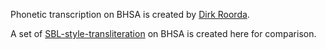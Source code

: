 Phonetic transcription on BHSA is created by <a href='https://dans-labs.github.io/text-fabric/Writing/Hebrew/'>Dirk Roorda</a>.

A set of <a href='http://www.viceregency.com/Translit.htm'>SBL-style-transliteration</a> on BHSA is created here for comparison.
